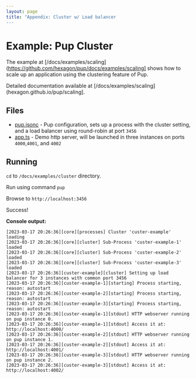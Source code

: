 ```yaml
---
layout: page
title: "Appendix: Cluster w/ Load balancer
---
```


# Example: Pup Cluster

The example at [/docs/examples/scaling](https://github.com/hexagon/pup/docs/examples/scaling] shows how to scale up an application using the clustering feature of Pup.

Detailed documentation available at [/docs/examples/scaling](hexagon.github.io/pup/scaling].

## Files

- [pup.jsonc](./pup.jsonc) - Pup configuration, sets up a process with the cluster setting, and a load balancer using round-robin at port `3456`
- [app.ts](./app.ts) - Demo http server, will be launched in three instances on ports `4000`,`4001`, and `4002`

## Running

`cd` to `/docs/examples/cluster` directory.

Run using command `pup`

Browse to `http://localhost:3456`

Success!

**Console output:**

```
[2023-03-17 20:26:36][core][processes] Cluster 'custer-example' loading
[2023-03-17 20:26:36][core][cluster] Sub-Process 'custer-example-1' loaded
[2023-03-17 20:26:36][core][cluster] Sub-Process 'custer-example-2' loaded
[2023-03-17 20:26:36][core][cluster] Sub-Process 'custer-example-3' loaded
[2023-03-17 20:26:36][custer-example][cluster] Setting up load balancer for 3 instances with common port 3456
[2023-03-17 20:26:36][custer-example-1][starting] Process starting, reason: autostart
[2023-03-17 20:26:36][custer-example-2][starting] Process starting, reason: autostart
[2023-03-17 20:26:36][custer-example-3][starting] Process starting, reason: autostart
[2023-03-17 20:26:36][custer-example-1][stdout] HTTP webserver running on pup instance 0.
[2023-03-17 20:26:36][custer-example-1][stdout] Access it at:  http://localhost:4000/
[2023-03-17 20:26:36][custer-example-2][stdout] HTTP webserver running on pup instance 1.
[2023-03-17 20:26:36][custer-example-2][stdout] Access it at:  http://localhost:4001/
[2023-03-17 20:26:36][custer-example-3][stdout] HTTP webserver running on pup instance 2.
[2023-03-17 20:26:36][custer-example-3][stdout] Access it at:  http://localhost:4002/
```
